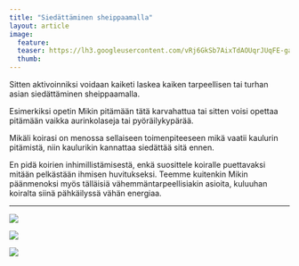 ```yaml
---
title: "Siedättäminen sheippaamalla"
layout: article
image:
  feature:
  teaser: https://lh3.googleusercontent.com/vRj6GkSb7AixTdAOUqrJUqFE-gaM0tKMCrVEC4LdFoY=w245
  thumb:
---
```


Sitten aktivoinniksi voidaan kaiketi laskea kaiken tarpeellisen tai turhan asian siedättäminen sheippaamalla.

Esimerkiksi opetin Mikin pitämään tätä karvahattua tai sitten voisi opettaa pitämään vaikka aurinkolaseja tai pyöräilykypärää.

Mikäli koirasi on menossa sellaiseen toimenpiteeseen mikä vaatii kaulurin pitämistä, niin kaulurikin kannattaa siedättää sitä ennen.

En pidä koirien inhimillistämisestä, enkä suosittele koiralle puettavaksi mitään pelkästään ihmisen huvitukseksi. Teemme kuitenkin Mikin päänmenoksi myös tälläisiä vähemmäntarpeellisiakin asioita, kuluuhan koiralta siinä pähkäilyssä vähän energiaa.

---

[![](https://lh3.googleusercontent.com/g2CQ_X8KeeHhr3W5n8O5tbOk5SSRdo_zCyOTxPZDqQI=w800)](https://lh3.googleusercontent.com/g2CQ_X8KeeHhr3W5n8O5tbOk5SSRdo_zCyOTxPZDqQI=s0)

[![](https://lh3.googleusercontent.com/EDVNzD7Dq2gSLDUXuk9RNWCcE0suW4qu0uxGgf48eN4=w800)](https://lh3.googleusercontent.com/EDVNzD7Dq2gSLDUXuk9RNWCcE0suW4qu0uxGgf48eN4=s0)

[![](https://lh3.googleusercontent.com/5A8-4d3FMqujsXlhCz0Eo05FS6kfOx82ziE_GqMMcD0N8HhgE31SL4gicbHILSPkRcYocRx83VT2e7bya0vCC-VLQpZLQ1UnindcrYyVBPEr10JPxg6fu8iVnGliMM-5f7e5NeIVkhSLAJqR-Z4djb3VDGySrqXBhp4nXgBoTpeSbZcUPr7GkKsX5QgrO65UYtXfijLsokxeqJomN6mEB9p7_KxYEyxmJ64ehKCB8zU17muDOStSw49CpNJ_LdMmA4FBhxpacOK5_hxm2dwzAZjzv5HMBpf6MrRKybJBYAO0CwfgdGsxFex_zhM2_7jmynV5ObRUfrZieJ-kfziynNzVp_0eSshLWzaw1Mg5-BPFwh3xqGwDveWuTmmiqe16mqdyS3K7lG2lSrJNx2JXx0luPfA_kBQEjx7CYO0o0FaNOZKfNx8YsF3IwSRQUquI4hEiAzcGBQc2yulXxPmg6JrbtBZ4jCogoabIOw1-TMIYpUVRW7PD1I2oh5lyGJ76Fr3-ZWkyvT7P-2CqqStKsPTNddJE5YQV-tWrn25wXfUts6ltQW6W860mfaeL9jSSjJjM=w800)](https://lh3.googleusercontent.com/5A8-4d3FMqujsXlhCz0Eo05FS6kfOx82ziE_GqMMcD0N8HhgE31SL4gicbHILSPkRcYocRx83VT2e7bya0vCC-VLQpZLQ1UnindcrYyVBPEr10JPxg6fu8iVnGliMM-5f7e5NeIVkhSLAJqR-Z4djb3VDGySrqXBhp4nXgBoTpeSbZcUPr7GkKsX5QgrO65UYtXfijLsokxeqJomN6mEB9p7_KxYEyxmJ64ehKCB8zU17muDOStSw49CpNJ_LdMmA4FBhxpacOK5_hxm2dwzAZjzv5HMBpf6MrRKybJBYAO0CwfgdGsxFex_zhM2_7jmynV5ObRUfrZieJ-kfziynNzVp_0eSshLWzaw1Mg5-BPFwh3xqGwDveWuTmmiqe16mqdyS3K7lG2lSrJNx2JXx0luPfA_kBQEjx7CYO0o0FaNOZKfNx8YsF3IwSRQUquI4hEiAzcGBQc2yulXxPmg6JrbtBZ4jCogoabIOw1-TMIYpUVRW7PD1I2oh5lyGJ76Fr3-ZWkyvT7P-2CqqStKsPTNddJE5YQV-tWrn25wXfUts6ltQW6W860mfaeL9jSSjJjM=s0)
